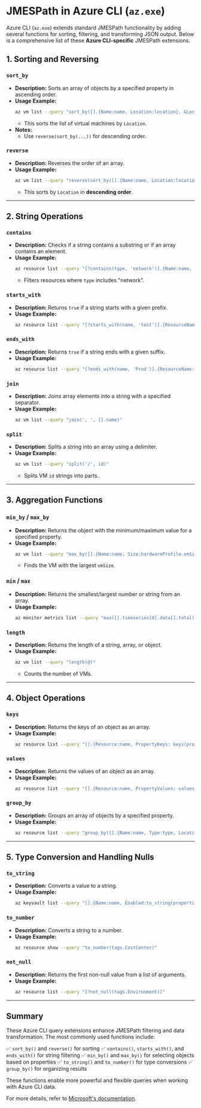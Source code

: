 # JMESPath in Azure CLI (`az.exe`)

Azure CLI (`az.exe`) extends standard JMESPath functionality by adding several functions for sorting, filtering, and transforming JSON output. Below is a comprehensive list of these **Azure CLI-specific** JMESPath extensions.

## **1. Sorting and Reversing**

### `sort_by`
- **Description:** Sorts an array of objects by a specified property in ascending order.
- **Usage Example:**
  ```bash
  az vm list --query "sort_by([].{Name:name, Location:location}, &Location)" -o table
  ```
  - This sorts the list of virtual machines by `Location`.
- **Notes:**
  - Use `reverse(sort_by(...))` for descending order.

### `reverse`
- **Description:** Reverses the order of an array.
- **Usage Example:**
  ```bash
  az vm list --query "reverse(sort_by([].{Name:name, Location:location}, &Location))" -o table
  ```
  - This sorts by `Location` in **descending order**.

---

## **2. String Operations**

### `contains`
- **Description:** Checks if a string contains a substring or if an array contains an element.
- **Usage Example:**
  ```bash
  az resource list --query "[?contains(type, 'network')].{Name:name, Type:type}"
  ```
  - Filters resources where `type` includes "network".

### `starts_with`
- **Description:** Returns `true` if a string starts with a given prefix.
- **Usage Example:**
  ```bash
  az resource list --query "[?starts_with(name, 'test')].{ResourceName:name}"
  ```

### `ends_with`
- **Description:** Returns `true` if a string ends with a given suffix.
- **Usage Example:**
  ```bash
  az resource list --query "[?ends_with(name, 'Prod')].{ResourceName:name}"
  ```

### `join`
- **Description:** Joins array elements into a string with a specified separator.
- **Usage Example:**
  ```bash
  az vm list --query "join(', ', [].name)"
  ```

### `split`
- **Description:** Splits a string into an array using a delimiter.
- **Usage Example:**
  ```bash
  az vm list --query "split('/', id)"
  ```
  - Splits VM `id` strings into parts.

---

## **3. Aggregation Functions**

### `min_by` / `max_by`
- **Description:** Returns the object with the minimum/maximum value for a specified property.
- **Usage Example:**
  ```bash
  az vm list --query "max_by([].{Name:name, Size:hardwareProfile.vmSize}, &Size)"
  ```
  - Finds the VM with the largest `vmSize`.

### `min` / `max`
- **Description:** Returns the smallest/largest number or string from an array.
- **Usage Example:**
  ```bash
  az monitor metrics list --query "max([].timeseries[0].data[].total)"
  ```

### `length`
- **Description:** Returns the length of a string, array, or object.
- **Usage Example:**
  ```bash
  az vm list --query "length(@)"
  ```
  - Counts the number of VMs.

---

## **4. Object Operations**

### `keys`
- **Description:** Returns the keys of an object as an array.
- **Usage Example:**
  ```bash
  az resource list --query "[].{Resource:name, PropertyKeys: keys(properties)}"
  ```

### `values`
- **Description:** Returns the values of an object as an array.
- **Usage Example:**
  ```bash
  az resource list --query "[].{Resource:name, PropertyValues: values(properties)}"
  ```

### `group_by`
- **Description:** Groups an array of objects by a specified property.
- **Usage Example:**
  ```bash
  az resource list --query "group_by([].{Name:name, Type:type, Location:location}, &Location)"
  ```

---

## **5. Type Conversion and Handling Nulls**

### `to_string`
- **Description:** Converts a value to a string.
- **Usage Example:**
  ```bash
  az keyvault list --query "[].{Name:name, Enabled:to_string(properties.enablePurgeProtection)}"
  ```

### `to_number`
- **Description:** Converts a string to a number.
- **Usage Example:**
  ```bash
  az resource show --query "to_number(tags.CostCenter)"
  ```

### `not_null`
- **Description:** Returns the first non-null value from a list of arguments.
- **Usage Example:**
  ```bash
  az resource list --query "[?not_null(tags.Environment)]"
  ```

---

## **Summary**
These Azure CLI query extensions enhance JMESPath filtering and data transformation. The most commonly used functions include:

✅ `sort_by()` and `reverse()` for sorting
✅ `contains()`, `starts_with()`, and `ends_with()` for string filtering
✅ `min_by()` and `max_by()` for selecting objects based on properties
✅ `to_string()` and `to_number()` for type conversions
✅ `group_by()` for organizing results

These functions enable more powerful and flexible queries when working with Azure CLI data.

For more details, refer to [Microsoft's documentation](https://learn.microsoft.com/en-us/cli/azure/query-azure-cli?tabs=cli).

